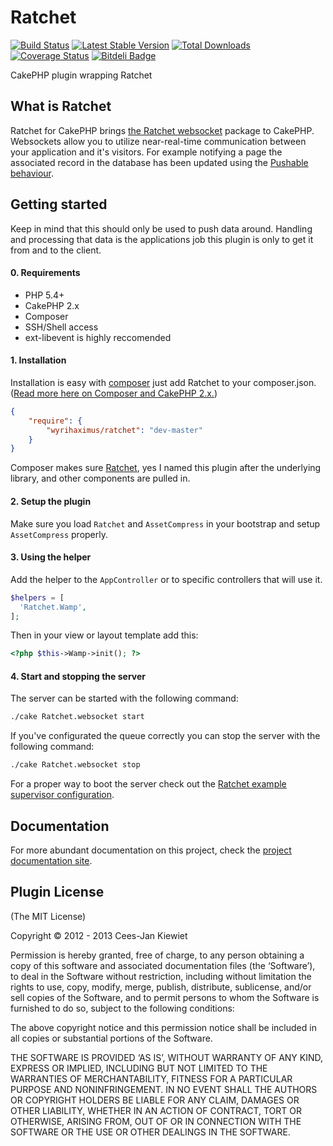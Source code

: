 Ratchet
=======

[![Build Status](https://travis-ci.org/WyriHaximus/Ratchet.png)](https://travis-ci.org/WyriHaximus/Ratchet)
[![Latest Stable Version](https://poser.pugx.org/WyriHaximus/Ratchet/v/stable.png)](https://packagist.org/packages/WyriHaximus/Ratchet)
[![Total Downloads](https://poser.pugx.org/WyriHaximus/Ratchet/downloads.png)](https://packagist.org/packages/WyriHaximus/Ratchet)
[![Coverage Status](https://coveralls.io/repos/WyriHaximus/Ratchet/badge.png)](https://coveralls.io/r/WyriHaximus/Ratchet)
[![Bitdeli Badge](https://d2weczhvl823v0.cloudfront.net/WyriHaximus/ratchet/trend.png)](https://bitdeli.com/free "Bitdeli Badge")

CakePHP plugin wrapping Ratchet

## What is Ratchet ##

Ratchet for CakePHP brings [the Ratchet websocket](http://socketo.me/) package to CakePHP. Websockets allow you to utilize near-real-time communication between your application and it's visitors. For example notifying a page the associated record in the database has been updated using the [Pushable behaviour](http://wyrihaximus.net/projects/cakephp/ratchet/documentation/model-push.html).

## Getting started ##

Keep in mind that this should only be used to push data around. Handling and processing that data is the applications job this plugin is only to get it from and to the client.

#### 0. Requirements ####

* PHP 5.4+
* CakePHP 2.x
* Composer
* SSH/Shell access
* ext-libevent is highly reccomended

#### 1. Installation ####

Installation is easy with [composer](http://getcomposer.org/) just add Ratchet to your composer.json. ([Read more here on Composer and CakePHP 2.x.](http://book.cakephp.org/2.0/en/installation/advanced-installation.html#installing-cakephp-with-composer))

```json
{
	"require": {
		"wyrihaximus/ratchet": "dev-master"
	}
}
```

Composer makes sure [Ratchet](https://github.com/cboden/Ratchet), yes I named this plugin after the underlying library, and other components are pulled in.

#### 2. Setup the plugin ####

Make sure you load `Ratchet` and `AssetCompress` in your bootstrap and setup `AssetCompress` properly.

#### 3. Using the helper ####

Add the helper to the `AppController` or to specific controllers that will use it.

```php
$helpers = [
  'Ratchet.Wamp',
];
```

Then in your view or layout template add this:

```php
<?php $this->Wamp->init(); ?>
```

#### 4. Start and stopping the server ####

The server can be started with the following command:

```bash
./cake Ratchet.websocket start
```

If you've configurated the queue correctly you can stop the server with the following command:

```bash
./cake Ratchet.websocket stop
```

For a proper way to boot the server check out the [Ratchet example supervisor configuration](http://socketo.me/docs/deploy#supervisor).

## Documentation ##

For more abundant documentation on this project, check the [project documentation site](http://wyrihaximus.net/projects/cakephp/ratchet/documentation.html "Ratchet for CakePHP documentation").

## Plugin License ##

(The MIT License)

Copyright © 2012 - 2013 Cees-Jan Kiewiet

Permission is hereby granted, free of charge, to any person obtaining a copy of this software and associated documentation files (the ‘Software’), to deal in the Software without restriction, including without limitation the rights to use, copy, modify, merge, publish, distribute, sublicense, and/or sell copies of the Software, and to permit persons to whom the Software is furnished to do so, subject to the following conditions:

The above copyright notice and this permission notice shall be included in all copies or substantial portions of the Software.

THE SOFTWARE IS PROVIDED ‘AS IS’, WITHOUT WARRANTY OF ANY KIND, EXPRESS OR IMPLIED, INCLUDING BUT NOT LIMITED TO THE WARRANTIES OF MERCHANTABILITY, FITNESS FOR A PARTICULAR PURPOSE AND NONINFRINGEMENT. IN NO EVENT SHALL THE AUTHORS OR COPYRIGHT HOLDERS BE LIABLE FOR ANY CLAIM, DAMAGES OR OTHER LIABILITY, WHETHER IN AN ACTION OF CONTRACT, TORT OR OTHERWISE, ARISING FROM, OUT OF OR IN CONNECTION WITH THE SOFTWARE OR THE USE OR OTHER DEALINGS IN THE SOFTWARE.

